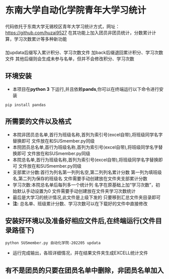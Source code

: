 # 东南大学自动化学院青年大学习统计

###
代码依托于东南大学无锡校区青年大学习统计方式，网址：https://github.com/huzai9527
在其功能上加入团员非团员统计，分数累计计算，学习次数累计等多种新功能
###

###
加updata后缀写入累计积分、学习次数文件
加back后缀退回累计积分、学习次数文件
其他后缀则会生成未参与名单，但并不会修改积分、学习次数
###

## 环境安装

- 本项目在**python 3** 下运行,并且依赖**pands**,你可以在终端运行以下命令进行安装
```
pip install pandas
```

## 所需要的文件以及格式
- 本院非团员总名单,首行为班级名称,首列为索引号(excel自带),将班级同学名字替换即可
  文件放在和SUSmember.py同级
- 本院团员总名单,首行为班级名称,首列为索引号(excel自带),将班级同学名字替换即可
  文件放在和SUSmember.py同级
- 本院总名单,首行为班级名称,首列为索引号(excel自带),将班级同学名字替换即可
  文件放在和SUSmember.py同级
- 支部累计分数:首行为列名第一列列名空,第二列列名累计分数
  第一列为填班级名,第二列为保存的班级名
  文件需要手动创建放在文件夹支部累计分数
- 学习次数:本院总名单后每列多一个统计列
  名字在原基础上加“学习次数”，初始默认手动设置为0
  文件需要手动创建放在文件夹学习次数统计
- 最后是大学习的统计情况,此文件是上级下发的
  只要移到汇总文件夹目录即可
- **注:** 总名单、班级累计分数、学习次数可以在下载好的文件中直接修改

## 安装好环境以及准备好相应文件后,在终端运行(文件目录路径下)
```
python SUSmember.py 自动化学院-202205 updata
```
- 运行完成输出，各班详细情况，并在结果文件夹生成EXCELL统计文件


## 有不是团员的只要在团员名单中删除，非团员名单加入
